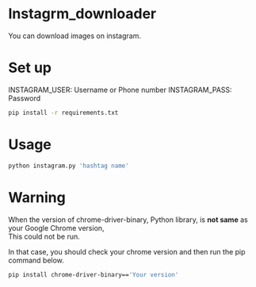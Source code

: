 # Instagrm_downloader

You can download images on instagram.

# Set up

INSTAGRAM_USER: Username or Phone number
INSTAGRAM_PASS: Password


```bash
pip install -r requirements.txt
```

# Usage

```python
python instagram.py 'hashtag name'
```

# Warning

When the version of chrome-driver-binary, Python library, is **not same** as your Google Chrome version,  
This could not be run.

In that case, you should check your chrome version and then run the pip command below.

```bash
pip install chrome-driver-binary=='Your version'
```